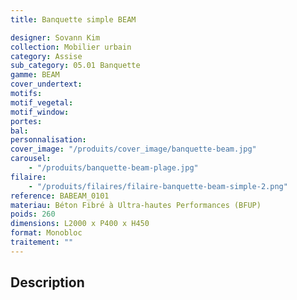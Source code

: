 ```yaml
---
title: Banquette simple BEAM

designer: Sovann Kim
collection: Mobilier urbain
category: Assise
sub_category: 05.01 Banquette
gamme: BEAM
cover_undertext:
motifs:
motif_vegetal:
motif_window:
portes:
bal:
personnalisation:
cover_image: "/produits/cover_image/banquette-beam.jpg"
carousel:
    - "/produits/banquette-beam-plage.jpg"
filaire:
    - "/produits/filaires/filaire-banquette-beam-simple-2.png"
reference: BABEAM_0101
materiau: Béton Fibré à Ultra-hautes Performances (BFUP)
poids: 260
dimensions: L2000 x P400 x H450
format: Monobloc
traitement: ""
---
```


## Description
